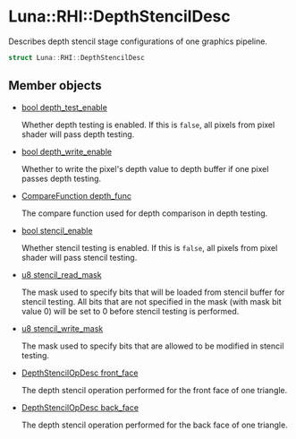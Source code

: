 # Luna::RHI::DepthStencilDesc
Describes depth stencil stage configurations of one graphics pipeline. 

```c++
struct Luna::RHI::DepthStencilDesc
```

## Member objects
* [bool depth_test_enable](struct_luna_1_1_r_h_i_1_1_depth_stencil_desc_1ac0c9fb6e160609c188cd8086edb1d880.md)

    Whether depth testing is enabled. If this is `false`, all pixels from pixel shader will pass depth testing. 

* [bool depth_write_enable](struct_luna_1_1_r_h_i_1_1_depth_stencil_desc_1a1f3cd71663241d9459373b82ab4edeb3.md)

    Whether to write the pixel's depth value to depth buffer if one pixel passes depth testing. 

* [CompareFunction depth_func](struct_luna_1_1_r_h_i_1_1_depth_stencil_desc_1aeaf81f81b30ad27f1583c5097f5b6f1a.md)

    The compare function used for depth comparison in depth testing. 

* [bool stencil_enable](struct_luna_1_1_r_h_i_1_1_depth_stencil_desc_1a1bbf1b2df0c5ef608d5710db9b86bcf5.md)

    Whether stencil testing is enabled. If this is `false`, all pixels from pixel shader will pass stencil testing. 

* [u8 stencil_read_mask](struct_luna_1_1_r_h_i_1_1_depth_stencil_desc_1a54fc9dd9e4aedfe7ae7f3240cb29a072.md)

    The mask used to specify bits that will be loaded from stencil buffer for stencil testing. All bits that are not specified in the mask (with mask bit value 0) will be set to 0 before stencil testing is performed. 

* [u8 stencil_write_mask](struct_luna_1_1_r_h_i_1_1_depth_stencil_desc_1a0b75ffe65e2544a378f77ca9582bbdf5.md)

    The mask used to specify bits that are allowed to be modified in stencil testing. 

* [DepthStencilOpDesc front_face](struct_luna_1_1_r_h_i_1_1_depth_stencil_desc_1a1cbb4d2784fd024910ca52c3701ce9ae.md)

    The depth stencil operation performed for the front face of one triangle. 

* [DepthStencilOpDesc back_face](struct_luna_1_1_r_h_i_1_1_depth_stencil_desc_1a06707b85ef4a85b88f6bef737c74b0a7.md)

    The depth stencil operation performed for the back face of one triangle. 

